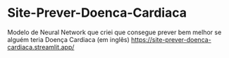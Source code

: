 # Site-Prever-Doenca-Cardiaca
Modelo de Neural Network que criei que consegue prever bem melhor se alguém teria Doença Cardiaca (em inglês)
https://site-prever-doenca-cardiaca.streamlit.app/
